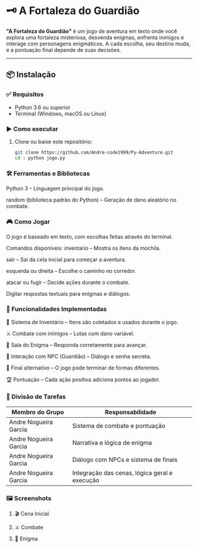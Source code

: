 # 🗝️ A Fortaleza do Guardião

**"A Fortaleza do Guardião"** é um jogo de aventura em texto onde você explora uma fortaleza misteriosa, desvenda enigmas, enfrenta inimigos e interage com personagens enigmáticos. A cada escolha, seu destino muda, e a pontuação final depende de suas decisões.

---

## 📦 Instalação

### ✅ Requisitos
- Python 3.6 ou superior
- Terminal (Windows, macOS ou Linux)

### ▶️ Como executar
1. Clone ou baixe este repositório:
   ```bash
   git clone https://github.com/Andre-code1999/Py-Adventure.git
   cd : python jogo.py

### 🛠️ Ferramentas e Bibliotecas
Python 3 – Linguagem principal do jogo.

random (biblioteca padrão do Python) – Geração de dano aleatório no combate.

### 🎮 Como Jogar
O jogo é baseado em texto, com escolhas feitas através do terminal.

Comandos disponíveis:
inventario – Mostra os itens da mochila.

sair – Sai da cela inicial para começar a aventura.

esquerda ou direita – Escolhe o caminho no corredor.

atacar ou fugir – Decide ações durante o combate.

Digitar respostas textuais para enigmas e diálogos.

### 🔑 Funcionalidades Implementadas
🎒 Sistema de Inventário – Itens são coletados e usados durante o jogo.

⚔️ Combate com inimigos – Lutas com dano variável.

🧠 Sala do Enigma – Responda corretamente para avançar.

🧙 Interação com NPC (Guardião) – Diálogo e senha secreta.

🌟 Final alternativo – O jogo pode terminar de formas diferentes.

🏆 Pontuação – Cada ação positiva adiciona pontos ao jogador.

### 👥 Divisão de Tarefas 
|Membro do Grupo | Responsabilidade
|---------------- |-----------------|
|Andre Nogueira Garcia |	Sistema de combate e pontuação
|Andre Nogueira Garcia |	Narrativa e lógica de enigma
|Andre Nogueira Garcia |	Diálogo com NPCs e sistema de finais
|Andre Nogueira Garcia |	Integração das cenas, lógica geral e execução

### 🖼️ Screenshots
1. 🎬 Cena Inicial




2. ⚔️ Combate




3. 🧠 Enigma


